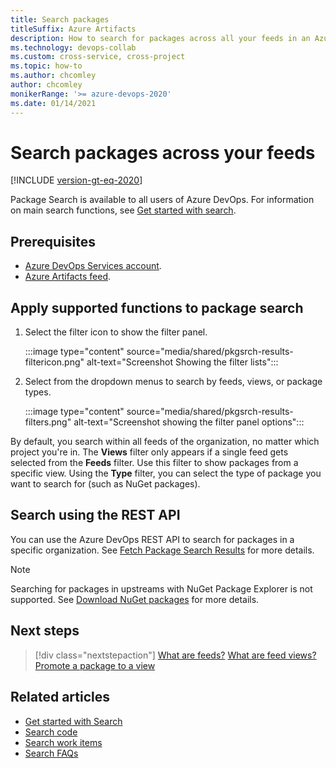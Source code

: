 ```yaml
---
title: Search packages
titleSuffix: Azure Artifacts
description: How to search for packages across all your feeds in an Azure DevOps organization.
ms.technology: devops-collab
ms.custom: cross-service, cross-project
ms.topic: how-to
ms.author: chcomley
author: chcomley
monikerRange: '>= azure-devops-2020'
ms.date: 01/14/2021
---
```


# Search packages across your feeds

[!INCLUDE [version-gt-eq-2020](../../includes/version-gt-eq-2020.md)]

Package Search is available to all users of Azure DevOps. For information on main search functions, see [Get started with search](get-started-search.md).

## Prerequisites

- [Azure DevOps Services account](https://azure.microsoft.com/services/devops/).
- [Azure Artifacts feed](../../artifacts/get-started-nuget.md).

## Apply supported functions to package search

1. Select the filter icon to show the filter panel.

	:::image type="content" source="media/shared/pkgsrch-results-filtericon.png" alt-text="Screenshot Showing the filter lists":::

1. Select from the dropdown menus to search by feeds, views, or package types.

	:::image type="content" source="media/shared/pkgsrch-results-filters.png" alt-text="Screenshot showing the filter panel options":::

By default, you search within all feeds of the organization, no matter which project you're in. The **Views** filter only appears if a single feed gets selected from the **Feeds** filter. Use this filter to show packages from a specific view.
Using the **Type** filter, you can select the type of package you want to search for (such as NuGet packages).

## Search using the REST API

You can use the Azure DevOps REST API to search for packages in a specific organization. See [Fetch Package Search Results](/rest/api/azure/devops/search/package-search-results/fetch-package-search-results) for more details.

> [!NOTE]
> Searching for packages in upstreams with NuGet Package Explorer is not supported. See [Download NuGet packages](../../artifacts/get-started-nuget.md#download-nuget-packages) for more details.

## Next steps

> [!div class="nextstepaction"]
> [What are feeds?](../../artifacts/concepts/feeds.md)
> [What are feed views?](../../artifacts/concepts/views.md)
> [Promote a package to a view](../../artifacts//feeds/views.md)

## Related articles

- [Get started with Search](get-started-search.md)
- [Search code](functional-code-search.md)
- [Search work items](functional-work-item-search.md)
- [Search FAQs](faq-search.yml)
